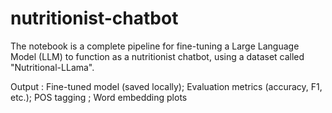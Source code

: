 # nutritionist-chatbot

The notebook is a complete pipeline for fine-tuning a Large Language Model (LLM) to function as a nutritionist chatbot, using a dataset called "Nutritional-LLama".

Output : Fine-tuned model (saved locally); Evaluation metrics (accuracy, F1, etc.); POS tagging ; Word embedding plots
